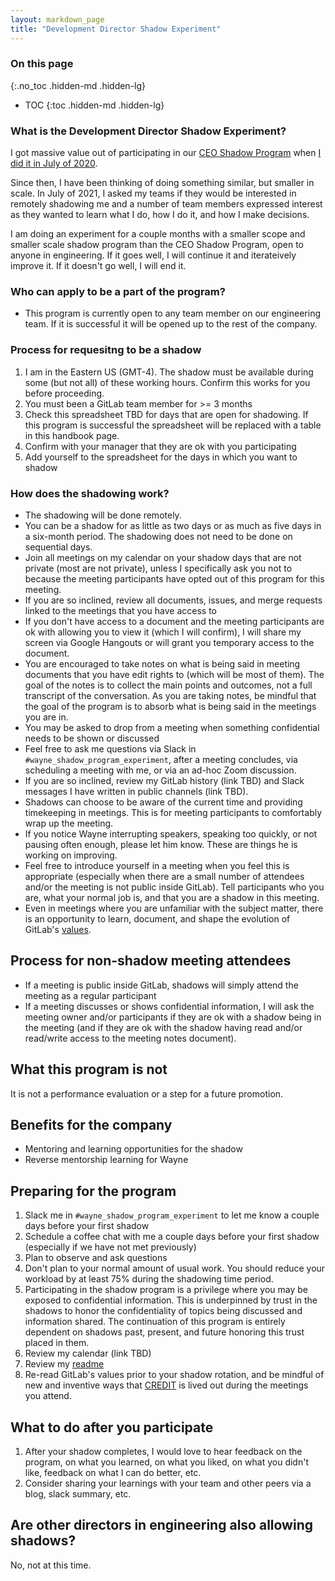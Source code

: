 ```yaml
---
layout: markdown_page
title: "Development Director Shadow Experiment"
---
```


### On this page
{:.no_toc .hidden-md .hidden-lg}

- TOC
{:toc .hidden-md .hidden-lg}

### What is the Development Director Shadow Experiment?

I got massive value out of participating in our [CEO Shadow Program](https://about.gitlab.com/handbook/ceo/shadow/) when [I did it in July of 2020](https://about.gitlab.com/blog/2020/07/08/ceo-shadow-impressions-takeaways/).

Since then, I have been thinking of doing something similar, but smaller in scale.  In July of 2021, I asked my teams if they would be interested in remotely shadowing me and a number of team members expressed interest as they wanted to learn what I do, how I do it, and how I make decisions.

I am doing an experiment for a couple months with a smaller scope and smaller scale shadow program than the CEO Shadow Program, open to anyone in engineering.  If it goes well, I will continue it and iterateively improve it.  If it doesn't go well, I will end it.

### Who can apply to be a part of the program?

* This program is currently open to any team member on our engineering team.  If it is successful it will be opened up to the rest of the company.

### Process for requesitng to be a shadow

1. I am in the Eastern US (GMT-4).  The shadow must be available during some (but not all) of these working hours.  Confirm this works for you before proceeding.
1. You must been a GitLab team member for >= 3 months
1. Check this spreadsheet TBD for days that are open for shadowing.  If this program is successful the spreadsheet will be replaced with a table in this handbook page.
1. Confirm with your manager that they are ok with you participating
1. Add yourself to the spreadsheet for the days in which you want to shadow

### How does the shadowing work?

* The shadowing will be done remotely.
* You can be a shadow for as little as two days or as much as five days in a six-month period.  The shadowing does not need to be done on sequential days.
* Join all meetings on my calendar on your shadow days that are not private (most are not private), unless I specifically ask you not to because the meeting participants have opted out of this program for this meeting.
* If you are so inclined, review all documents, issues, and merge requests linked to the meetings that you have access to
* If you don't have access to a document and the meeting participants are ok with allowing you to view it (which I will confirm), I will share my screen via Google Hangouts or will grant you temporary access to the document.
* You are encouraged to take notes on what is being said in meeting documents that you have edit rights to (which will be most of them).  The goal of the notes is to collect the main points and outcomes, not a full transcript of the conversation. As you are taking notes, be mindful that the goal of the program is to absorb what is being said in the meetings you are in.
* You may be asked to drop from a meeting when something confidential needs to be shown or discussed
* Feel free to ask me questions via Slack in `#wayne_shadow_program_experiment`, after a meeting concludes, via scheduling a meeting with me, or via an ad-hoc Zoom discussion.
* If you are so inclined, review my GitLab history (link TBD) and Slack messages I have written in public channels (link TBD).
* Shadows can choose to be aware of the current time and providing timekeeping in meetings. This is for meeting participants to comfortably wrap up the meeting.
* If you notice Wayne interrupting speakers, speaking too quickly, or not pausing often enough, please let him know.  These are things he is working on improving.
* Feel free to introduce yourself in a meeting when you feel this is appropriate (especially when there are a small number of attendees and/or the meeting is not public inside GitLab).  Tell participants who you are, what your normal job is, and that you are a shadow in this meeting. 
* Even in meetings where you are unfamiliar with the subject matter, there is an opportunity to learn, document, and shape the evolution of GitLab's [values](https://whaber-master-patch-09926.about.gitlab-review.app/handbook/values/). 

## Process for non-shadow meeting attendees

* If a meeting is public inside GitLab, shadows will simply attend the meeting as a regular participant
* If a meeting discusses or shows confidential information, I will ask the meeting owner and/or participants if they are ok with a shadow being in the meeting (and if they are ok with the shadow having read and/or read/write access to the meeting notes document).

## What this program is not

It is not a performance evaluation or a step for a future promotion.

## Benefits for the company

* Mentoring and learning opportunities for the shadow
* Reverse mentorship learning for Wayne

## Preparing for the program

1. Slack me in `#wayne_shadow_program_experiment` to let me know a couple days before your first shadow
1. Schedule a coffee chat with me a couple days before your first shadow (especially if we have not met previously)
1. Plan to observe and ask questions
1. Don't plan to your normal amount of usual work.  You should reduce your workload by at least 75% during the shadowing time period.
1. Participating in the shadow program is a privilege where you may be exposed to confidential information. This is underpinned by trust in the shadows to honor the confidentiality of topics being discussed and information shared. The continuation of this program is entirely dependent on shadows past, present, and future honoring this trust placed in them.
1. Review my calendar (link TBD)
1. Review my [readme](https://about.gitlab.com/handbook/engineering/readmes/wayne-haber/) 
1. Re-read GitLab's values prior to your shadow rotation, and be mindful of new and inventive ways that [CREDIT](https://whaber-master-patch-09926.about.gitlab-review.app/handbook/values/#credit) is lived out during the meetings you attend.

## What to do after you participate

1. After your shadow completes, I would love to hear feedback on the program, on what you learned, on what you liked, on what you didn't like, feedback on what I can do better, etc.
1. Consider sharing your learnings with your team and other peers via a blog, slack summary, etc.

## Are other directors in engineering also allowing shadows?

No, not at this time.

